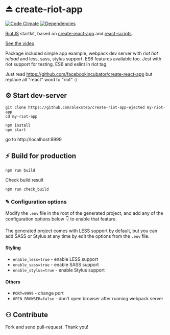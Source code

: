 # ⏏ create-riot-app
[![Code Climate](https://codeclimate.com/github/alexstep/create-riot-app-ejected.png)](https://codeclimate.com/github/alexstep/create-riot-app-ejected)
[![Dependencies](https://david-dm.org/alexstep/create-riot-app-ejected/dev-status.svg)](https://david-dm.org/alexstep/create-riot-app-ejected?type=dev)

[RiotJS](https://github.com/riot/riot) startkit, based on [create-react-app](https://github.com/facebookincubator/create-react-app) and  [react-scripts](https://github.com/facebookincubator/create-react-app/tree/master/packages/react-scripts).


[See the video](https://www.youtube.com/watch?v=dU2TsHzQA60)


Package included simple app example, webpack dev server with *riot hot reload* and less, sass, stylus support. ES6 features available too.
Jest with riot support for testing. ES6 and eslint in riot tag.

Just read https://github.com/facebookincubator/create-react-app but replace all "react" word to "riot" :)


## ⚙ Start dev-server
```
git clone https://github.com/alexstep/create-riot-app-ejected my-riot-app
cd my-riot-app
```
```
npm install
npm start
```
go to http://localhost:9999


## ⚡ Build for production
```
npm run build
```

Check build result
```
npm run check_build

```



### ✎ Configuration options

Modify the ```.env``` file in the root of the generated project, and add any of the configuration options below 👇 to enable that feature.

The generated project comes with LESS support by default, but you can add SASS or Stylus at any time by edit the options from the ```.env``` file.

#### Styling
- ```enable_less=true``` - enable LESS support
- ```enable_sass=true``` - enable SASS support
- ```enable_stylus=true``` - enable Stylus support


#### Others
- ```PORT=9999``` - change port
- ```OPEN_BROWSER=false``` - don't open browser after running webpack server




## ⚇ Contribute

Fork and send pull-request. Thank you!


